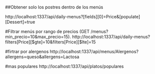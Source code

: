 
##Obtener solo los postres dentro de los menús 

http://localhost:1337/api/daily-menus?[fields][0]=Price&[populate][Dessert]=true

#Filtrar menús por rango de precios (GET /menus?min_precio=10&max_precio=15).
http://localhost:1337/api/daily-menus?filters[Price][$gte]=10&filters[Price][$lte]=15

#firtrar por alergenos 
http://localhost:1337/api/menus/Alergenos?allergens=queso&allergens=Lactosa

#mas populares 
http://localhost:1337/api/platos/populares
